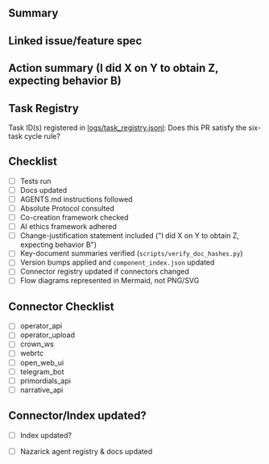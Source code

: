 <!--
Prefix the PR title with a category such as `Feature:`, `Fix:`, or `Chore:` (e.g.,
`Feature: Voice Cloning V2`). Link any relevant documentation or specifications
below.
-->

## Summary
<!-- Required: provide a concise summary of the change. -->

## Linked issue/feature spec
<!-- Required: link to the relevant issue, documentation, or feature spec. -->

## Action summary (I did X on Y to obtain Z, expecting behavior B)
<!-- Required: follow the format above exactly for your change. -->
<!-- If a connector was added or modified, update [CONNECTOR_INDEX.md](../docs/connectors/CONNECTOR_INDEX.md) with purpose, version, endpoints, auth method, status, and code/documentation links, as required by [The Absolute Protocol](../docs/The_Absolute_Protocol.md). -->

## Task Registry
<!-- Required: run [scripts/register_task.py](../scripts/register_task.py); see [Task Registry instructions](../docs/KEY_DOCUMENTS.md#task-registry). -->
Task ID(s) registered in [logs/task_registry.jsonl](../logs/task_registry.jsonl):
Does this PR satisfy the six-task cycle rule? <!-- Yes/No -->

## Checklist
- [ ] Tests run <!-- Required: list tests run, e.g., `pytest` -->
- [ ] Docs updated <!-- Required: describe updates or state 'N/A' -->
- [ ] AGENTS.md instructions followed <!-- Required: confirm compliance with [AGENTS.md](../AGENTS.md) -->
- [ ] Absolute Protocol consulted <!-- Required: confirm reference to [docs/The_Absolute_Protocol.md](../docs/The_Absolute_Protocol.md) -->
- [ ] Co-creation framework checked <!-- Required: confirm alignment with `docs/co_creation_framework.md` -->
- [ ] AI ethics framework adhered <!-- Required: confirm principles in `docs/ai_ethics_framework.md` -->
- [ ] Change-justification statement included ("I did X on Y to obtain Z, expecting behavior B") <!-- Required: ensure Action Summary uses this format -->
- [ ] Key-document summaries verified (`scripts/verify_doc_hashes.py`) <!-- Required: run verification script -->
- [ ] Version bumps applied and `component_index.json` updated <!-- Required: confirm version synchronization -->
- [ ] Connector registry updated if connectors changed <!-- Required: update [CONNECTOR_INDEX.md](../docs/connectors/CONNECTOR_INDEX.md) -->
- [ ] Flow diagrams represented in Mermaid, not PNG/SVG <!-- Required: use Mermaid for any diagrams -->

## Connector Checklist
<!-- Select all connectors affected by this change -->
- [ ] operator_api
- [ ] operator_upload
- [ ] crown_ws
- [ ] webrtc
- [ ] open_web_ui
- [ ] telegram_bot
- [ ] primordials_api
- [ ] narrative_api

## Connector/Index updated?
- [ ] Index updated? <!-- Required: confirm component index and documentation index regenerated -->
- [ ] Nazarick agent registry & docs updated

